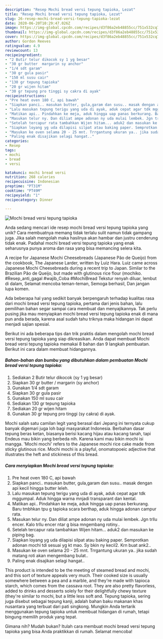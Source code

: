 ```yaml
---
description: "Resep Mochi bread versi tepung tapioka, Lezat"
title: "Resep Mochi bread versi tepung tapioka, Lezat"
slug: 26-resep-mochi-bread-versi-tepung-tapioka-lezat
date: 2020-06-20T10:29:47.026Z
image: https://img-global.cpcdn.com/recipes/d3f86a2eb48855cc/751x532cq70/mochi-bread-versi-tepung-tapioka-foto-resep-utama.jpg
thumbnail: https://img-global.cpcdn.com/recipes/d3f86a2eb48855cc/751x532cq70/mochi-bread-versi-tepung-tapioka-foto-resep-utama.jpg
cover: https://img-global.cpcdn.com/recipes/d3f86a2eb48855cc/751x532cq70/mochi-bread-versi-tepung-tapioka-foto-resep-utama.jpg
author: Gordon Reeves
ratingvalue: 4.9
reviewcount: 13
recipeingredient:
- "2 Butir telur dikocok sy 1 yg besar"
- "30 gr butter  margarin sy anchor"
- "1/4 sdt garam"
- "30 gr gula pasir"
- "150 ml susu cair"
- "130 gr tepung tapioka"
- "20 gr wijen hitam"
- "30 gr tepung pro tinggi sy cakra di ayak"
recipeinstructions:
- "Pre heat oven 180 C, api bawah"
- "Siapkan panci.. masukan butter, gula,garam dan susu.. masak dengan api kecil hingga butter leleh."
- "Lalu masukan tepung terigu yang uda di ayak, aduk cepat agar tdk mggumpal. Aduk hingga warna mnjadi transparant dan kental."
- "Matikan api.. Pindahkan ke meja, aduk hingga uap panas berkurang. Baru tmbhkan tpu g tapioka scara berthap, aduk hingga adonan campur rata."
- "Masukan telur ny. Dan diliat ampe adonan ny uda mulai lembek. Jgn trllu encer. Kalo trllu encer ntar g bisa mngembang rotiny.."
- "Setelah tercapur rata tambahkan Wijen hitam... aduk2 dan masukan ke piping bag."
- "Siapkan loyang yg uda dilapisi silpat atau baking paper. Semprotkan adonan mochi tdi sesuai yg kt mao. Sy bkin ny kecil2. Krn buat ank2.."
- "Masukan ke oven selama 20 - 25 mnt. Trrgantung ukuran ya.. jika sudah matang roti akan mengembang bulat.."
- "Paling enak disajikan selagi hangat.."
categories:
- Resep
tags:
- mochi
- bread
- versi

katakunci: mochi bread versi 
nutrition: 268 calories
recipecuisine: Indonesian
preptime: "PT31M"
cooktime: "PT49M"
recipeyield: "1"
recipecategory: Dinner

---
```



![Mochi bread versi tepung tapioka](https://img-global.cpcdn.com/recipes/d3f86a2eb48855cc/751x532cq70/mochi-bread-versi-tepung-tapioka-foto-resep-utama.jpg)

Anda sedang mencari ide resep mochi bread versi tepung tapioka yang unik? Cara membuatnya memang tidak terlalu sulit namun tidak gampang juga. Jika salah mengolah maka hasilnya akan hambar dan justru cenderung tidak enak. Padahal mochi bread versi tepung tapioka yang enak seharusnya punya aroma dan rasa yang bisa memancing selera kita.

A recipe for Japanese Mochi Cheesebreads (Japanese Pão de Queijo) from the cookbook, The Japanese Larder, written by Luiz Hara. Luiz came across Japanese Mochi Cheesebreads during a recent trip to Japan. Similar to the Brazilian Pão de Queijo, but made with glutinous rice flour (mochiko. #Resep_anti_gagal #wajib_Coba #MochiBread Tekstur renyah diluar, lembut di dalam, Selamat mencoba teman-teman, Semoga berhasil, Dan jangan lupa komen.

Ada beberapa hal yang sedikit banyak berpengaruh terhadap kualitas rasa dari mochi bread versi tepung tapioka, pertama dari jenis bahan, lalu pemilihan bahan segar sampai cara membuat dan menyajikannya. Tak perlu pusing jika mau menyiapkan mochi bread versi tepung tapioka enak di mana pun anda berada, karena asal sudah tahu triknya maka hidangan ini dapat menjadi sajian spesial.


Berikut ini ada beberapa tips dan trik praktis dalam mengolah mochi bread versi tepung tapioka yang siap dikreasikan. Anda dapat membuat Mochi bread versi tepung tapioka memakai 8 bahan dan 9 langkah pembuatan. Berikut ini cara dalam membuat hidangannya.

<!--inarticleads1-->

##### Bahan-bahan dan bumbu yang dibutuhkan dalam pembuatan Mochi bread versi tepung tapioka:

1. Sediakan 2 Butir telur dikocok (sy 1 yg besar)
1. Siapkan 30 gr butter / margarin (sy anchor)
1. Gunakan 1/4 sdt garam
1. Siapkan 30 gr gula pasir
1. Gunakan 150 ml susu cair
1. Sediakan 130 gr tepung tapioka
1. Sediakan 20 gr wijen hitam
1. Gunakan 30 gr tepung pro tinggi (sy cakra) di ayak.


Mochi salah satu camilan legit yang berasal dari Jepang ini ternyata cukup banyak digemari juga loh bagi masyarakat Indonesia. Berbahan dasar tepung beras ketan, biasanya berisi kacang hijau atau kacang tanah, tapi Endeus mau bikin yang berbeda nih. Karena kami mau bikin mochi isi mangga. &#39;Mochi mochi&#39; refers to the Japanese mochi rice cake made from sticky glutinous rice. Mochi mochi is a playful, onomatopoeic adjective that illustrates the heft and stickiness of this bread. 

<!--inarticleads2-->

##### Cara menyiapkan Mochi bread versi tepung tapioka:

1. Pre heat oven 180 C, api bawah
1. Siapkan panci.. masukan butter, gula,garam dan susu.. masak dengan api kecil hingga butter leleh.
1. Lalu masukan tepung terigu yang uda di ayak, aduk cepat agar tdk mggumpal. Aduk hingga warna mnjadi transparant dan kental.
1. Matikan api.. Pindahkan ke meja, aduk hingga uap panas berkurang. Baru tmbhkan tpu g tapioka scara berthap, aduk hingga adonan campur rata.
1. Masukan telur ny. Dan diliat ampe adonan ny uda mulai lembek. Jgn trllu encer. Kalo trllu encer ntar g bisa mngembang rotiny..
1. Setelah tercapur rata tambahkan Wijen hitam... aduk2 dan masukan ke piping bag.
1. Siapkan loyang yg uda dilapisi silpat atau baking paper. Semprotkan adonan mochi tdi sesuai yg kt mao. Sy bkin ny kecil2. Krn buat ank2..
1. Masukan ke oven selama 20 - 25 mnt. Trrgantung ukuran ya.. jika sudah matang roti akan mengembang bulat..
1. Paling enak disajikan selagi hangat..


This product is intended to be the meeting of steamed bread and mochi, and this sort of texture appeals very much. Their cooked size is usually somewhere between a pea and a marble, and they&#39;re made with tapioca starch, which comes from the cassava root. They are also pretty flavorless, added to drinks and desserts solely for their delightfully chewy texture (they&#39;re similar to mochi, but a little less soft and. Tepung tapioka, sering juga disebut sebagai tepung kanji, adalah bahan baku makanan khas nusantara yang terbuat dari pati singkong. Mungkin Anda tertarik menggunakan tepung tapioka untuk membuat hidangan di rumah, tetapi bingung memilih produk yang tepat. 

Gimana nih? Mudah bukan? Itulah cara membuat mochi bread versi tepung tapioka yang bisa Anda praktikkan di rumah. Selamat mencoba!

